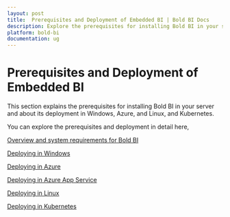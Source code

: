 ```yaml
---
layout: post
title:  Prerequisites and Deployment of Embedded BI | Bold BI Docs
description: Explore the prerequisites for installing Bold BI in your server and about its deployment in Windows Server, Azure, Linux, and Kubernetes.
platform: bold-bi
documentation: ug
---
```


# Prerequisites and Deployment of Embedded BI

This section explains the prerequisites for installing Bold BI in your server and about its deployment in Windows, Azure, and Linux, and Kubernetes.

You can explore the prerequisites and deployment in detail here,

[Overview and system requirements for Bold BI](/embedded-bi/setup/overview/)

[Deploying in Windows](/embedded-bi/setup/deploying-in-windows/)

[Deploying in Azure](/embedded-bi/setup/deploying-in-azure/)

[Deploying in Azure App Service](/embedded-bi/setup/deploying-in-azure-app-service/)

[Deploying in Linux](/embedded-bi/setup/deploying-in-linux/)

[Deploying in Kubernetes](/embedded-bi/setup/deploying-in-kubernetes/)
